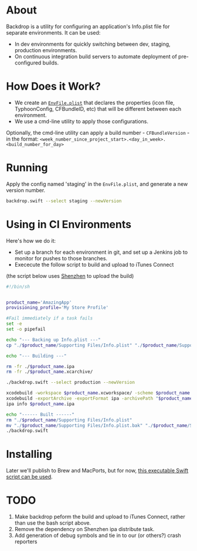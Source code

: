 # About

Backdrop is a utility for configuring an application's Info.plist file for separate environments. It can be used: 

* In dev environments for quickly switching between dev, staging, production environments. 
* On continuous integration build servers to automate deployment of pre-configured builds. 

# How Does it Work?

* We create an <a href="https://github.com/appsquickly/backdrop/blob/master/EnvFile.plist">`EnvFile.plist`</a> that declares the properties (icon file, TyphoonConfig, CFBundleID, etc) that will be different between each environment. 
* We use a cmd-line utility to apply those configurations. 

Optionally, the cmd-line utility can apply a build number - `CFBundleVersion` - in the format: `<week_number_since_project_start>.<day_in_week>.<build_number_for_day>`

# Running

Apply the config named 'staging' in the `EnvFile.plist`, and generate a new version number. 

```bash
backdrop.swift --select staging --newVersion
```

# Using in CI Environments

Here's how we do it: 

* Set up a branch for each environment in git, and set up a Jenkins job to monitor for pushes to those branches. 
* Exececute the follow script to build and upload to iTunes Connect

(the script below uses <a href="https://github.com/nomad/shenzhen">Shenzhen</a> to upload the build)

```bash
#!/bin/sh


product_name='AmazingApp'
provisioning_profile='My Store Profile'

#Fail immediately if a task fails
set -e
set -o pipefail

echo "--- Backing up Info.plist ---"
cp "./$product_name/Supporting Files/Info.plist" "./$product_name/Supporting Files/Info.plist.bak"

echo "--- Building ---"

rm -fr ./$product_name.ipa
rm -fr ./$product_name.xcarchive/

./backdrop.swift --select production --newVersion

xcodebuild -workspace $product_name.xcworkspace/ -scheme $product_name -destination 'generic/platform=iOS' -archivePath "$product_name.xcarchive" archive | xcpretty
xcodebuild -exportArchive -exportFormat ipa -archivePath "$product_name.xcarchive"  -exportPath "$product_name.ipa" -exportProvisioningProfile "$provisioning_profile"
ipa info $product_name.ipa

echo "------ Built ------"
rm "./$product_name/Supporting Files/Info.plist"
mv "./$product_name/Supporting Files/Info.plist.bak" "./$product_name/Supporting Files/Info.plist"
./backdrop.swift
```


# Installing

Later we'll publish to Brew and MacPorts, but for now, <a href="https://github.com/appsquickly/backdrop/blob/master/backdrop.swift">this executable Swift script can be used</a>. 

# TODO

1. Make backdrop peform the build and upload to iTunes Connect, rather than use the bash script above. 
2. Remove the dependency on Shenzhen ipa distribute task. 
3. Add generation of debug symbols and tie in to our (or others?) crash reporters
